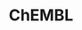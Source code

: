 ---
bigquery: https://console.cloud.google.com/bigquery?p=patents-public-data&d=ebi_chembl&page=dataset
citation: '"The ChEMBL database in 2017." Anna Gaulton, Anne Hersey, Michał Nowotka,
  A Patrícia Bento, Jon Chambers, David Mendez, Prudence Mutowo, Francis Atkinson,
  Louisa J Bellis, Elena Cibrián-Uhalte, Mark Davies, Nathan Dedman, Anneli Karlsson,
  María Paula Magariños, John P Overington, George Papadatos, Ines Smit, Andrew R
  Leach Nucleic acids Research (2017) 45 (Database Issue), D945-D954'
contributors: European Bioinformatics Institute
cost: None
description: ChEMBL Data is a manually curated database of small molecules used in
  drug discovery, including information about existing patented drugs.
documentation: 'schema: https://www.ebi.ac.uk/chembl/db_schema


  '
last_edit: Mon, 04 Apr 2022 19:07:30 GMT
location: https://console.cloud.google.com/marketplace/product/google_patents_public_datasets/chembl
maintained_by: EMBL-EBI, an outstation of European Molecular Biology Laboratory
related_publications: '

  ChEMBL: towards direct deposition of bioassay data.


  Mendez D, Gaulton A, Bento AP, Chambers J, De Veij M, Félix E, Magariños MP, Mosquera
  JF, Mutowo P, Nowotka M, Gordillo-Marañón M, Hunter F, Junco L, Mugumbate G, Rodriguez-Lopez
  M, Atkinson F, Bosc N, Radoux CJ, Segura-Cabrera A, Hersey A, Leach AR.


  — Nucleic Acids Res. 2019; 47(D1):D930-D940. doi: 10.1093/nar/gky1075

  '
schema_fields: '[''oc_id'', ''prodrug'', ''job_id'', ''who_name'', ''data_validity_comment'',
  ''doi'', ''res_stem_id'', ''mec_id'', ''disease_efficacy'', ''warning_description'',
  ''last_active'', ''hbd_lipinski'', ''path'', ''orig_description'', ''alert_set_id'',
  ''isoform'', ''source'', ''warning_year'', ''standard_value'', ''frac_code'', ''confidence_score'',
  ''binding_site_comment'', ''mol_hrac_id'', ''delist_flag'', ''uberon_id'', ''src_short_name'',
  ''cx_most_apka'', ''ref_id'', ''first_approval'', ''units'', ''l8'', ''standard_type'',
  ''mol_frac_id'', ''version'', ''hrac_code'', ''ridx'', ''src_id'', ''db_version'',
  ''efo_id'', ''assay_id'', ''full_mwt'', ''normal_range_min'', ''usan_stem_definition'',
  ''aromatic_rings'', ''tissue_id'', ''stem_class'', ''level1_description'', ''qudt_units'',
  ''warning_id'', ''structure_type'', ''creation_date'', ''status'', ''first_in_class'',
  ''activity_count'', ''src_description'', ''active_ingredient'', ''l1'', ''last_page'',
  ''protein_class_id'', ''component_synonym'', ''domain_id'', ''cx_logd'', ''assay_subcellular_fraction'',
  ''cell_source_organism'', ''level1'', ''level3'', ''activity_id'', ''relationship_desc'',
  ''molecular_mechanism'', ''stem'', ''assay_tax_id'', ''assay_desc'', ''warning_type'',
  ''drug_substance_flag'', ''related_tid'', ''usan_stem'', ''cx_logp'', ''target_desc'',
  ''predbind_id'', ''sequence'', ''irac_code'', ''substrate_record_id'', ''domain_type'',
  ''site_id'', ''chembl_id'', ''oral'', ''ref_type'', ''parent_id'', ''short_name'',
  ''l4'', ''alert_id'', ''volume'', ''pathway_key'', ''num_lipinski_ro5_violations'',
  ''selectivity_comment'', ''level2_description'', ''parent_go_id'', ''formulation_id'',
  ''ref_url'', ''warning_class'', ''inorganic_flag'', ''hrac_class_id'', ''mc_tax_id'',
  ''patent_use_code'', ''mol_atc_id'', ''entity_id'', ''enzyme_tid'', ''innovator_company'',
  ''updated_on'', ''parameter_value'', ''pathway_id'', ''result_flag'', ''mechanism_comment'',
  ''met_comment'', ''assay_tissue'', ''patent_expire_date'', ''biocomp_id'', ''authors'',
  ''idx'', ''acd_most_bpka'', ''accession'', ''natural_product'', ''standard_upper_value'',
  ''availability_type'', ''publication_number'', ''co_stem_id'', ''curated_by'', ''psa'',
  ''ddd_id'', ''molecular_species'', ''priority'', ''assay_cell_type'', ''set_name'',
  ''drug_product_flag'', ''cell_name'', ''upper_value'', ''smarts'', ''annotation'',
  ''normal_range_max'', ''end_position'', ''molregno'', ''pubmed_id'', ''max_phase'',
  ''cell_source_tissue'', ''prediction_method'', ''toid'', ''bao_endpoint'', ''met_id'',
  ''rtb'', ''hbd'', ''drugind_id'', ''published_type'', ''organism'', ''parameter_type'',
  ''l5'', ''issue'', ''text_value'', ''major_class'', ''molecule_type'', ''assay_param_id'',
  ''cpd_str_alert_id'', ''ingredient'', ''site_residues'', ''caloha_id'', ''doc_id'',
  ''withdrawn_flag'', ''relationship_type'', ''max_phase_for_ind'', ''l3'', ''as_id'',
  ''relation'', ''l6'', ''tbl'', ''le'', ''source_domain_id'', ''journal'', ''stat'',
  ''trade_name'', ''species_group_flag'', ''mecref_id'', ''homologue'', ''clo_id'',
  ''dosage_form'', ''chebi_par_id'', ''title'', ''alogp'', ''mc_target_type'', ''level2'',
  ''value'', ''src_compound_id'', ''ap_id'', ''variant_id'', ''dosed_ingredient'',
  ''sequence_md5sum'', ''parent_type'', ''active_molregno'', ''metabolite_record_id'',
  ''nda_type'', ''withdrawn_year'', ''published_relation'', ''ddd_comment'', ''strength'',
  ''drug_record_id'', ''rgid'', ''assay_organism'', ''ddd_value'', ''level4'', ''class_level'',
  ''level5'', ''relationship'', ''protclasssyn_id'', ''target_mapping'', ''full_molformula'',
  ''downgraded'', ''doc_type'', ''molfile'', ''irac_class_id'', ''num_ro5_violations'',
  ''topical'', ''num_alerts'', ''level3_description'', ''product_id'', ''ddd_units'',
  ''atc_code'', ''hba'', ''confidence'', ''pref_name'', ''black_box_warning'', ''patent_no'',
  ''domain_description'', ''parent_molregno'', ''met_conversion'', ''level4_description'',
  ''lle'', ''mw_monoisotopic'', ''mc_organism'', ''entity_type'', ''standard_flag'',
  ''comp_go_id'', ''comp_class_id'', ''alert_name'', ''approval_date'', ''ass_cls_map_id'',
  ''helm_notation'', ''enzyme_name'', ''aspect'', ''std_act_id'', ''heavy_atoms'',
  ''cell_description'', ''standard_inchi'', ''usan_substem'', ''bto_id'', ''sitecomp_id'',
  ''actsm_id'', ''action_type'', ''cell_ontology_id'', ''chirality'', ''tid_fixed'',
  ''db_source'', ''country'', ''compd_id'', ''therapeutic_flag'', ''ddd_admr'', ''cell_id'',
  ''withdrawn_reason'', ''direct_interaction'', ''acd_most_apka'', ''year'', ''mc_target_name'',
  ''activity_comment'', ''standard_text_value'', ''component_type'', ''assay_category'',
  ''mc_target_accession'', ''canonical_smiles'', ''targcomp_id'', ''pchembl_value'',
  ''assay_strain'', ''applicant_full_name'', ''mutation'', ''component_id'', ''assay_source'',
  ''tax_id'', ''subgroup'', ''research_stem'', ''usan_year'', ''syn_type'', ''tid'',
  ''domain_name'', ''molsyn_id'', ''indication_class'', ''standard_inchi_key'', ''bao_id'',
  ''label'', ''indref_id'', ''cx_most_bpka'', ''withdrawn_class'', ''protein_class_synonym'',
  ''l2'', ''log_id'', ''compsyn_id'', ''sei'', ''src_assay_id'', ''compound_name'',
  ''cidx'', ''mesh_id'', ''abstract'', ''description'', ''curation_comment'', ''acd_logp'',
  ''bei'', ''metref_id'', ''bao_format'', ''mw_freebase'', ''cellosaurus_id'', ''mechanism_of_action'',
  ''usan_stem_id'', ''cl_lincs_id'', ''who_extra'', ''start_position'', ''patent_id'',
  ''compound_key'', ''prod_pat_id'', ''target_type'', ''cell_source_tax_id'', ''l7'',
  ''smid'', ''first_page'', ''definition'', ''mol_irac_id'', ''qed_weighted'', ''assay_test_type'',
  ''ad_type'', ''acd_logd'', ''aidx'', ''ro3_pass'', ''record_id'', ''parenteral'',
  ''submission_date'', ''efo_term'', ''class_type'', ''site_name'', ''published_value'',
  ''mesh_heading'', ''targrel_id'', ''standard_units'', ''protein_class_desc'', ''assay_class_id'',
  ''warnref_id'', ''withdrawn_country'', ''updated_by'', ''standard_relation'', ''published_units'',
  ''previous_company'', ''route'', ''name'', ''potential_duplicate'', ''go_id'', ''warning_country'',
  ''type'', ''assay_type'', ''uo_units'', ''polymer_flag'', ''synonyms'', ''hba_lipinski'',
  ''comments'', ''frac_class_id'', ''company'']'
shortname: chembl
tags:
- biotechnology
- health
- chemical
- bioinformatics
- medical
terms_of_use: CC BY-SA 3.0
title: ChEMBL
uuid: e232a192-965c-4ec9-904c-155b6dfe56c5
---